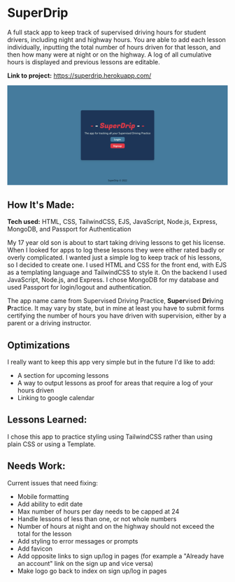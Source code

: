 # SuperDrip

A full stack app to keep track of supervised driving hours for student drivers, including night and highway hours. You are able to add each lesson individually, inputting the total number of hours driven for that lesson, and then how many were at night or on the highway. A log of all cumulative hours is displayed and previous lessons are editable.

**Link to project:** https://superdrip.herokuapp.com/

![Screenshot of SuperDrip Index Page](SuperDrip.png)

## How It's Made:

**Tech used:** HTML, CSS, TailwindCSS, EJS, JavaScript, Node.js, Express, MongoDB, and Passport for Authentication

My 17 year old son is about to start taking driving lessons to get his license. When I looked for apps to log these lessons they were either rated badly or overly complicated. I wanted just a simple log to keep track of his lessons, so I decided to create one. I used HTML and CSS for the front end, with EJS as a templating language and TailwindCSS to style it. On the backend I used JavaScript, Node.js, and Express. I chose MongoDB for my database and used Passport for login/logout and authentication.

The app name came from Supervised Driving Practice, **Super**vised **Dri**ving **P**ractice. It may vary by state, but in mine at least you have to submit forms certifying the number of hours you have driven with supervision, either by a parent or a driving instructor.

## Optimizations

I really want to keep this app very simple but in the future I'd like to add:
- A section for upcoming lessons
- A way to output lessons as proof for areas that require a log of your hours driven
- Linking to google calendar

## Lessons Learned:

I chose this app to practice styling using TailwindCSS rather than using plain CSS or using a Template.

## Needs Work:

Current issues that need fixing:
- Mobile formatting
- Add ability to edit date
- Max number of hours per day needs to be capped at 24
- Handle lessons of less than one, or not whole numbers
- Number of hours at night and on the highway should not exceed the total for the lesson
- Add styling to error messages or prompts
- Add favicon
- Add opposite links to sign up/log in pages (for example a "Already have an account" link on the sign up and vice versa)
- Make logo go back to index on sign up/log in pages
